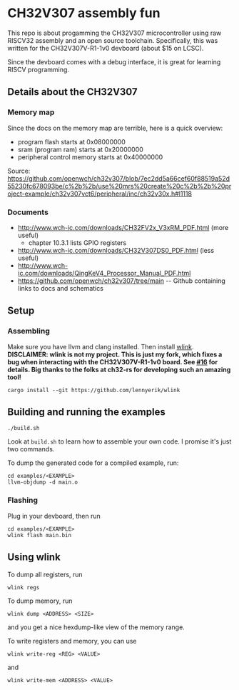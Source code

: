 # CH32V307 assembly fun
This repo is about progamming the CH32V307 microcontroller using raw RISCV32 assembly and an open source toolchain.
Specifically, this was written for the CH32V307V-R1-1v0 devboard (about $15 on LCSC).

Since the devboard comes with a debug interface, it is great for learning RISCV programming.

## Details about the CH32V307
### Memory map
Since the docs on the memory map are terrible, here is a quick overview:

* program flash starts at 0x08000000
* sram (program ram) starts at 0x20000000
* peripheral control memory starts at 0x40000000

Source: https://github.com/openwch/ch32v307/blob/7ec2dd5a66cef60f88519a52d55230fc678093be/c%2b%2b/use%20mrs%20create%20c%2b%2b%20project-example/ch32v307vct6/peripheral/inc/ch32v30x.h#l1118

### Documents
* http://www.wch-ic.com/downloads/CH32FV2x_V3xRM_PDF.html (more useful)
    * chapter 10.3.1 lists GPIO registers
* http://www.wch-ic.com/downloads/CH32V307DS0_PDF.html (less useful)
* http://www.wch-ic.com/downloads/QingKeV4_Processor_Manual_PDF.html
* https://github.com/openwch/ch32v307/tree/main -- Github containing links to docs and schematics


## Setup
### Assembling
Make sure you have llvm and clang installed.
Then install [wlink](https://github.com/ch32-rs/wlink).
**DISCLAIMER: wlink is not my project. This is just my fork, which fixes a bug when interacting with the CH32V307V-R1-1v0 board. See [#16](https://github.com/ch32-rs/wlink/issues/16) for details. Big thanks to the folks at ch32-rs for developing such an amazing tool!**

    cargo install --git https://github.com/lennyerik/wlink

## Building and running the examples

    ./build.sh

Look at `build.sh` to learn how to assemble your own code.
I promise it's just two commands.

To dump the generated code for a compiled example, run:

    cd examples/<EXAMPLE>
    llvm-objdump -d main.o

### Flashing
Plug in your devboard, then run

    cd examples/<EXAMPLE>
    wlink flash main.bin

## Using wlink
To dump all registers, run

    wlink regs

To dump memory, run

    wlink dump <ADDRESS> <SIZE>

and you get a nice hexdump-like view of the memory range.

To write registers and memory, you can use

    wlink write-reg <REG> <VALUE>

and

    wlink write-mem <ADDRESS> <VALUE>

